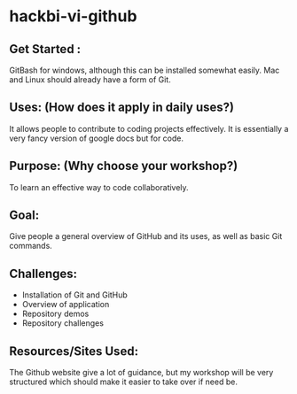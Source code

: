# hackbi-vi-github

## Get Started :
GitBash for windows, although this can be installed somewhat easily. Mac and Linux should already have a form of Git.



## Uses: (How does it apply in daily uses?)
It allows people to contribute to coding projects effectively. It is essentially a very fancy version of google docs but for code.


## Purpose: (Why choose your workshop?)
To learn an effective way to code collaboratively.


## Goal: 
Give people a general overview of GitHub and its uses, as well as basic Git commands.


## Challenges:
* Installation of Git and GitHub
* Overview of application
* Repository demos
* Repository challenges


## Resources/Sites Used:
The Github website give a lot of guidance, but my workshop will be very structured which should make it easier to take over if need be.
